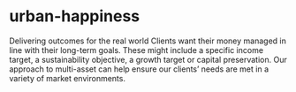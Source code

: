 # urban-happiness
Delivering outcomes for the real world  Clients want their money managed in line with their long-term goals. These might include a specific income target, a sustainability objective, a growth target or capital preservation. Our approach to multi-asset can help ensure our clients’ needs are met in a variety of market environments.
